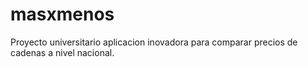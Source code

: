 # masxmenos
Proyecto universitario aplicacion inovadora para comparar precios de cadenas a nivel nacional.
